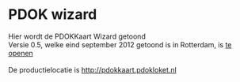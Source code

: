 # PDOK wizard
Hier wordt de PDOKKaart Wizard getoond<br/>
Versie 0.5, welke eind september 2012 getoond is in Rotterdam, is <a href="http://geonovum.github.com/pdokkaart/v0.5/" target="_blank">te openen</a><br/>
<br/>
De productielocatie is http://pdokkaart.pdokloket.nl<br/>